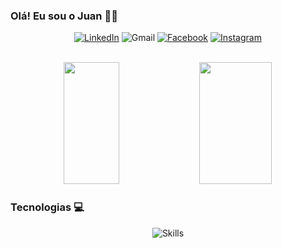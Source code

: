 
### Olá! Eu sou o Juan 🤝🏻

<div align="center">

[![LinkedIn](https://img.shields.io/badge/LinkedIn-0077B5?style=for-the-badge&logo=linkedin&logoColor=white)](https://www.linkedin.com/in/pds-juan/)
![Gmail](https://img.shields.io/badge/juan02pires@gmail.com-D14836?style=for-the-badge&logo=gmail&logoColor=white)
[![Facebook](https://img.shields.io/badge/Facebook-1877F2?style=for-the-badge&logo=facebook&logoColor=white)](https://www.facebook.com/people/Juan-Pires/pfbid0kJF13G49H6V6TzWCqj8dc6wm1E2DSQv8Xn4VLQ5qG4nwkBCPQTdNMDTJp8Xxc9qkl/)
[![Instagram](https://img.shields.io/badge/Instagram-E4405F?style=for-the-badge&logo=instagram&logoColor=white)](https://www.instagram.com/pds_juan/)

</div>

<br>

<div align="center">
  
<img width="42%" height="195px" src="https://awesome-github-stats.azurewebsites.net/user-stats/pds-juan?cardType=github&theme=dracula" />
<img width="48%" height="195px" src="https://github-readme-stats.vercel.app/api/top-langs/?username=pds-juan&layout=compact&theme=dracula" /> 
   
</div>

### Tecnologias 💻

<div align="center">

![Skills](https://skills.thijs.gg/icons?i=html,css,js,bootstrap,react,java,python,mysql,aws)

</div>

